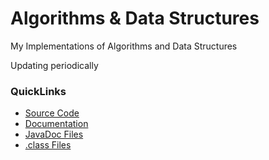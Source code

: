 # Algorithms & Data Structures
My Implementations of Algorithms and Data Structures

Updating periodically

### QuickLinks
- [Source Code](/Algorithms/src/my)
- [Documentation](https://htmlpreview.github.io/?https://github.com/JialeHu/Algorithms-DataStructures/blob/master/Algorithms/doc/index.html)
- [JavaDoc Files](/Algorithms/doc)
- [.class Files](/Algorithms/bin/my)
